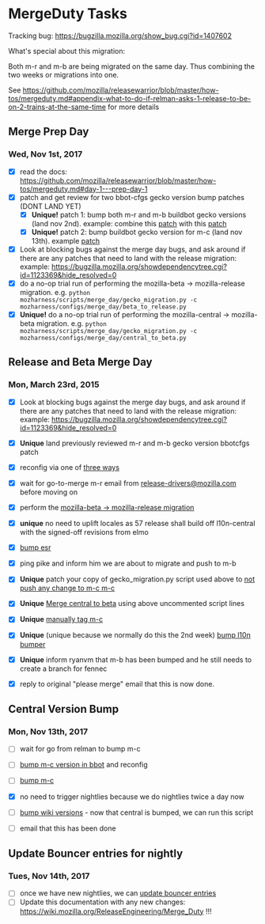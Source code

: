 # MergeDuty Tasks

Tracking bug: https://bugzilla.mozilla.org/show_bug.cgi?id=1407602

What's special about this migration:

Both m-r and m-b are being migrated on the same day. Thus combining the two weeks or migrations into one.

See https://github.com/mozilla/releasewarrior/blob/master/how-tos/mergeduty.md#appendix-what-to-do-if-relman-asks-1-release-to-be-on-2-trains-at-the-same-time for more details

## Merge Prep Day
### Wed, Nov 1st, 2017

- [x] read the docs: https://github.com/mozilla/releasewarrior/blob/master/how-tos/mergeduty.md#day-1---prep-day-1
- [x] patch and get review for two bbot-cfgs gecko version bump patches (DONT LAND YET)
  - [x] **Unique!** patch 1: bump both m-r and m-b buildbot gecko versions (land nov 2nd). example: combine this [patch](https://hg.mozilla.org/build/buildbot-configs/rev/1b2a3ccb766f17015ca2239da14ba80cac2d7b45) with this [patch](https://reviewboard.mozilla.org/r/179748/diff/1#index_header)
  - [x] **Unique!** patch 2: bump buildbot gecko version for m-c (land nov 13th). example [patch](https://reviewboard.mozilla.org/r/182238/diff/1#index_header)
- [x] Look at blocking bugs against the merge day bugs, and ask around if there are any patches that need to land with the release migration: example: https://bugzilla.mozilla.org/showdependencytree.cgi?id=1123369&hide_resolved=0
- [x] do a no-op trial run of performing the mozilla-beta -> mozilla-release migration. e.g. `python mozharness/scripts/merge_day/gecko_migration.py -c mozharness/configs/merge_day/beta_to_release.py`
- [x] **Unique!** do a no-op trial run of performing the mozilla-central -> mozilla-beta migration. e.g. `python mozharness/scripts/merge_day/gecko_migration.py -c mozharness/configs/merge_day/central_to_beta.py`

## Release and Beta Merge Day
### Mon, March 23rd, 2015

- [x] Look at blocking bugs against the merge day bugs, and ask around if there are any patches that need to land with the release migration: example: https://bugzilla.mozilla.org/showdependencytree.cgi?id=1123369&hide_resolved=0
- [x] **Unique** land previously reviewed m-r and m-b gecko version bbotcfgs patch
- [x] reconfig via one of [three ways](https://github.com/mozilla/releasewarrior/blob/master/how-tos/mergeduty.md#reconfigs-part-1)
- [x] wait for go-to-merge m-r email from release-drivers@mozilla.com before moving on
- [x] perform the [mozilla-beta -> mozilla-release migration](https://wiki.mozilla.org/ReleaseEngineering/Merge_Duty/Steps#Perform_mozilla-beta_-.3E_mozilla-release_migration)
- [x] **unique** no need to uplift locales as 57 release shall build off l10n-central with the signed-off revisions from elmo
- [x] [bump esr](https://github.com/mozilla/releasewarrior/blob/master/how-tos/mergeduty.md#bump-esr-version)
- [x] ping pike and inform him we are about to migrate and push to m-b
- [x] **Unique** patch your copy of gecko_migration.py script used above to [not push any change to m-c m-c](https://gist.github.com/rail/4c56fa137d727d3e5d7ccc5140cddae1)
- [x] **Unique** [Merge central to beta](https://github.com/mozilla/releasewarrior/blob/master/how-tos/mergeduty.md#merge-central-to-beta) using above uncommented script lines
- [x] **Unique** [manually tag m-c](https://github.com/mozilla/releasewarrior/blob/master/how-tos/mergeduty.md#tag-m-c)
- [x] **Unique** (unique because we normally do this the 2nd week) [bump l10n bumper](https://github.com/mozilla/releasewarrior/blob/master/how-tos/mergeduty.md#run-the-l10n-bumper)
- [x] **Unique** inform ryanvm that m-b has been bumped and he still needs to create a branch for fennec
- [x] reply to original "please merge" email that this is now done.


## Central Version Bump
### Mon, Nov 13th, 2017
- [ ] wait for go from relman to bump m-c
- [ ] [bump m-c version in bbot](https://reviewboard.mozilla.org/r/182238/diff/1#index_header) and reconfig
- [ ] [bump m-c](https://hg.mozilla.org/mozilla-central/rev/835a92b19e3d)
- [x] no need to trigger nightlies because we do nightlies twice a day now
- [ ] [bump wiki versions](https://github.com/mozilla/releasewarrior/blob/master/how-tos/mergeduty.md#update-wikis) - now that central is bumped, we can run this script
- [ ] email that this has been done


## Update Bouncer entries for nightly
### Tues, Nov 14th, 2017

- [ ] once we have new nightlies, we can [update bouncer entries](https://github.com/mozilla/releasewarrior/blob/master/how-tos/mergeduty.md#bump-bouncer-versions)
- [ ] Update this documentation with any new changes: https://wiki.mozilla.org/ReleaseEngineering/Merge_Duty  !!!
